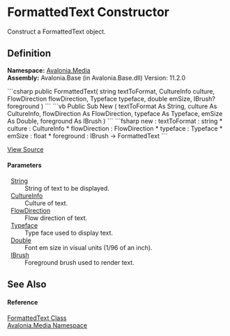 # FormattedText Constructor


Construct a FormattedText object.



## Definition
**Namespace:** <a href="N_Avalonia_Media">Avalonia.Media</a>  
**Assembly:** Avalonia.Base (in Avalonia.Base.dll) Version: 11.2.0

<Tabs groupId="api-code-preview">
<TabItem value="csharp" label="C#">
```csharp
public FormattedText(
	string textToFormat,
	CultureInfo culture,
	FlowDirection flowDirection,
	Typeface typeface,
	double emSize,
	IBrush? foreground
)
```
</TabItem>
<TabItem value="vb" label="VB">
```vb
Public Sub New ( 
	textToFormat As String,
	culture As CultureInfo,
	flowDirection As FlowDirection,
	typeface As Typeface,
	emSize As Double,
	foreground As IBrush
)
```
</TabItem>
<TabItem value="fsharp" label="F#">
```fsharp
new : 
        textToFormat : string * 
        culture : CultureInfo * 
        flowDirection : FlowDirection * 
        typeface : Typeface * 
        emSize : float * 
        foreground : IBrush -> FormattedText
```
</TabItem>
</Tabs>



<a href="https://github.com/AvaloniaUI/Avalonia/tree/master/src/Avalonia.Base/Media/FormattedText.cs#L28" title="View the source code">View Source</a>



#### Parameters
<dl><dt>  <a href="https://learn.microsoft.com/dotnet/api/system.string" target="_blank" rel="noopener noreferrer">String</a></dt><dd>String of text to be displayed.</dd><dt>  <a href="https://learn.microsoft.com/dotnet/api/system.globalization.cultureinfo" target="_blank" rel="noopener noreferrer">CultureInfo</a></dt><dd>Culture of text.</dd><dt>  <a href="T_Avalonia_Media_FlowDirection">FlowDirection</a></dt><dd>Flow direction of text.</dd><dt>  <a href="T_Avalonia_Media_Typeface">Typeface</a></dt><dd>Type face used to display text.</dd><dt>  <a href="https://learn.microsoft.com/dotnet/api/system.double" target="_blank" rel="noopener noreferrer">Double</a></dt><dd>Font em size in visual units (1/96 of an inch).</dd><dt>  <a href="T_Avalonia_Media_IBrush">IBrush</a></dt><dd>Foreground brush used to render text.</dd></dl>

## See Also


#### Reference
<a href="T_Avalonia_Media_FormattedText">FormattedText Class</a>  
<a href="N_Avalonia_Media">Avalonia.Media Namespace</a>  

